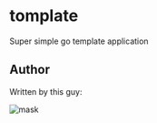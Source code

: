 # tomplate
Super simple go template application

## Author
Written by this guy:

![mask](https://cloud.githubusercontent.com/assets/3590/16781186/0f3323ae-4848-11e6-904a-fd3eee16014a.jpg)
